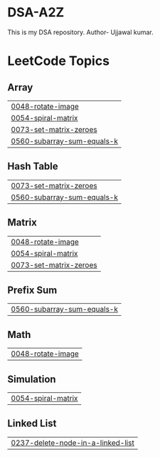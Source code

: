 # DSA-A2Z
This is my DSA repository.
Author- Ujjawal kumar.

<!---LeetCode Topics Start-->
# LeetCode Topics
## Array
|  |
| ------- |
| [0048-rotate-image](https://github.com/ujjawalkr07/DSA-A2Z/tree/master/0048-rotate-image) |
| [0054-spiral-matrix](https://github.com/ujjawalkr07/DSA-A2Z/tree/master/0054-spiral-matrix) |
| [0073-set-matrix-zeroes](https://github.com/ujjawalkr07/DSA-A2Z/tree/master/0073-set-matrix-zeroes) |
| [0560-subarray-sum-equals-k](https://github.com/ujjawalkr07/DSA-A2Z/tree/master/0560-subarray-sum-equals-k) |
## Hash Table
|  |
| ------- |
| [0073-set-matrix-zeroes](https://github.com/ujjawalkr07/DSA-A2Z/tree/master/0073-set-matrix-zeroes) |
| [0560-subarray-sum-equals-k](https://github.com/ujjawalkr07/DSA-A2Z/tree/master/0560-subarray-sum-equals-k) |
## Matrix
|  |
| ------- |
| [0048-rotate-image](https://github.com/ujjawalkr07/DSA-A2Z/tree/master/0048-rotate-image) |
| [0054-spiral-matrix](https://github.com/ujjawalkr07/DSA-A2Z/tree/master/0054-spiral-matrix) |
| [0073-set-matrix-zeroes](https://github.com/ujjawalkr07/DSA-A2Z/tree/master/0073-set-matrix-zeroes) |
## Prefix Sum
|  |
| ------- |
| [0560-subarray-sum-equals-k](https://github.com/ujjawalkr07/DSA-A2Z/tree/master/0560-subarray-sum-equals-k) |
## Math
|  |
| ------- |
| [0048-rotate-image](https://github.com/ujjawalkr07/DSA-A2Z/tree/master/0048-rotate-image) |
## Simulation
|  |
| ------- |
| [0054-spiral-matrix](https://github.com/ujjawalkr07/DSA-A2Z/tree/master/0054-spiral-matrix) |
## Linked List
|  |
| ------- |
| [0237-delete-node-in-a-linked-list](https://github.com/ujjawalkr07/DSA-A2Z/tree/master/0237-delete-node-in-a-linked-list) |
<!---LeetCode Topics End-->
